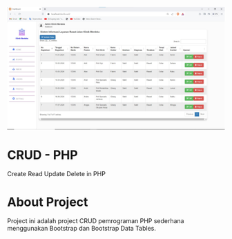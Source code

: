 ![image.png](crud.jpg)
# CRUD - PHP

Create Read Update Delete in PHP

# About Project

Project ini adalah project CRUD pemrograman PHP sederhana menggunakan Bootstrap dan Bootstrap Data Tables.
